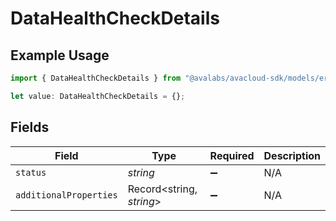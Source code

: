 # DataHealthCheckDetails

## Example Usage

```typescript
import { DataHealthCheckDetails } from "@avalabs/avacloud-sdk/models/errors";

let value: DataHealthCheckDetails = {};
```

## Fields

| Field                    | Type                     | Required                 | Description              |
| ------------------------ | ------------------------ | ------------------------ | ------------------------ |
| `status`                 | *string*                 | :heavy_minus_sign:       | N/A                      |
| `additionalProperties`   | Record<string, *string*> | :heavy_minus_sign:       | N/A                      |